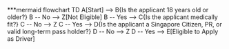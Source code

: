 ***mermaid
flowchart TD
   A[Start] --> B{Is the applicant 18 years old or older?}
    B -- No --> Z[Not Eligible]
    B -- Yes --> C{Is the applicant medically fit?}
    C -- No --> Z
    C -- Yes --> D{Is the applicant a Singapore Citizen, PR, or valid long-term pass holder?}
    D -- No --> Z
    D -- Yes --> E[Eligible to Apply as Driver]
    

